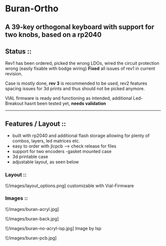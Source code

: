 # Buran-Ortho
A 39-key orthogonal keyboard with support for two knobs, based on a rp2040
---

## Status :: 
Rev1 has been ordered, picked the wrong LDOs, wired the circuit protection wrong (easily fixable with bodge wiring)
**Fixed** all issues of rev1 in current revision.

Case is mostly done, **rev 3** is recommended to be used, rev2 features spacing issues for 3d prints and thus should not be picked anymore.
 
VIAL firmware is ready and functioning as intended,
additional Led-Breakout hasnt been tested yet, **needs validation**

---
## Features / Layout :: 
- built with rp2040 and additional flash storage allowing for plenty of combos, layers, led matrices etc.
- easy to order with jlcpcb --> check release for files 
- support for two encoders 
-gasket mounted case 
- 3d printable case 
- adjustable layout, as seen below

### Layout :: 

![/images/layout_options.png]
customizable with Vial-Firmware 

### Images :: 

![/images/buran-acryl.jpg]

![/images/buran-back.jpg]

![/images/buran-no-acryl-isp.jpg] 
Image by Isp 

![/images/buran-pcb.jpg]

